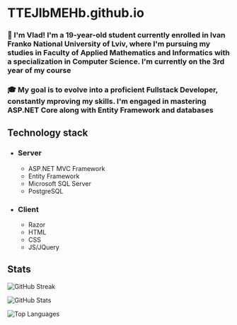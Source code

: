 # TTEJlbMEHb.github.io

>
### 👋 I'm Vlad! I'm a 19-year-old student currently enrolled in Ivan Franko National University of Lviv, where I'm pursuing my studies in Faculty of Applied Mathematics and Informatics with a specialization in Computer Science. I'm currently on the 3rd year of my course
>
### 🎓 My goal is to evolve into a proficient Fullstack Developer, constantly mproving my skills. I'm engaged in mastering ASP.NET Core along with Entity Framework and databases 
>
>
## Technology stack
- ### Server
  - ASP.NET MVC Framework
  - Entity Framework
  - Microsoft SQL Server
  - PostgreSQL
- ### Client
  - Razor
  - HTML
  - CSS
  - JS/JQuery
>

## Stats
>
![GitHub Streak](https://github-readme-streak-stats.herokuapp.com/?user=TTEJlbMEHb)
>
![GitHub Stats](https://github-readme-stats.vercel.app/api?username=TTEJlbMEHb&show_icons=true)
>
![Top Languages](https://github-readme-stats.vercel.app/api/top-langs/?username=TTEJlbMEHb)
